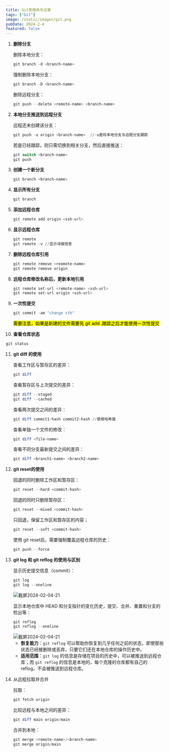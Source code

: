 ```yaml
---
title: Git常用命令记录
tags: ["Git"]
image: /static/images/git.png
pubDate: 2024-2-4
featured: false
---
```


1. **删除分支**

   删除本地分支：

   ```powershell
   git branch -d <branch-name>
   ```

   强制删除本地分支：

   ```powershell
   git branch -D <branch-name>
   ```

   删除远程分支：

   ```powershell
   git push --delete <remote-name> <branch-name>
   ```

   

2. **本地分支推送到远程分支**

   远程还未创建该分支：

   ```powershell
   git push -u origin <branch-name>  //-u是将本地分支与远程分支跟踪
   ```

   若是已经跟踪，则只需切换到相关分支，然后直接推送：

   ```powershell
   git switch <branch-name>
   git push
   ```

   

3. **创建一个新分支**

   ```powershell
   git branch <branch-name>
   ```

   

4. **显示所有分支**

   ```powershell
   git branch
   ```



5. **添加远程仓库**

   ```powershell
   git remote add origin <ssh-url>
   ```

   

6. **显示远程仓库**

   ```powershell
   git remote
   git remote -v //显示详细信息
   ```

   

7. **删除远程仓库引用**

   ```powershell
   git remote remove <reomote-name>
   git remote remove origin
   ```

   

8. **远程仓库修改名称后，更新本地引用**

   ```powershell
   git remote set-url <remote-name> <ssh-url>
   git remote set-url origin <ssh-url>
   ```

   

9. **一次性提交**

   ```powershell
   git commit -am "change sth"
   ```

   <mark>需要注意，如果是新建的文件需要先 git add .跟踪之后才能使用一次性提交</mark>

10. **查看仓库状态**

   ```powershell
   git status
   ```

   

11. **git diff 的使用**

    查看工作区与暂存区的差异：

    ```powershell
    git diff
    ```

    查看暂存区与上次提交的差异：

    ```powershell
    git diff --staged
    git diff --cached
    ```

    查看两次提交之间的差异：

    ```powershell
    git diff commit1-hash commit2-hash //使用哈希值
    ```

    查看单独一个文件的修改：

    ```powershell
    git diff <file-name>
    ```

    查看不同分支最新提交之间的差异：

    ```powershell
    git diff <branch1-name> <branch2-name>
    ```

    

12. **git reset的使用**

    回退的同时删除工作区和暂存区：

    ```powershell
    git reset --hard <commit-hash>
    ```

    回退的同时只删除暂存区：

    ```powershell
    git reset --mixed <commit-hash>
    ```

    只回退，保留工作区和暂存区的内容；

    ```powershell
    git reset --soft <commit-hash>
    ```

    使用 git reset后，需要强制覆盖远程仓库的历史：

    ```powershell
    git push --force
    ```

    

13. **git log 和 git reflog 的使用与区别**

    显示历史提交信息（commit）：

    ``` powershell
    git log
    git log --oneline
    ```

    <img src="https://cdn.jsdelivr.net/gh/SUNSIR007/picx-images-hosting@master/20240204/截屏2024-02-04-21.56.41.1pk59etdblds.png" alt="截屏2024-02-04-21" />

    显示本地仓库中 HEAD 和分支指针的变化历史，提交、合并、重置和分支的检出等：

    ```powershell
    git reflog
    git reflog --oneline
    ```

    <img src="https://cdn.jsdelivr.net/gh/SUNSIR007/picx-images-hosting@master/20240204/截屏2024-02-04-21.57.23.32u2ng8nyyc0.png" alt="截屏2024-02-04-21" />

    - **恢复能力**：`git reflog` 可以帮助你恢复到几乎任何之前的状态，即使那些状态已经被删除或丢弃，只要它们还在本地仓库的操作历史中。
    - **适用范围**：`git log` 的信息是存储在项目的历史中，可以被推送到远程仓库；而 `git reflog` 的信息是本地的，每个克隆的仓库都有自己的 reflog，不会被推送到远程仓库。



12. 从远程拉取并合并

    拉取：

    ```powershell
    git fetch origin
    ```

    比较远程与本地之间的差异：

    ```powershell
    git diff main origin/main
    ```

    合并到本地：

    ```powershell
    git merge <remote-name>/<branch-name>
    git merge origin/main
    ```

    
